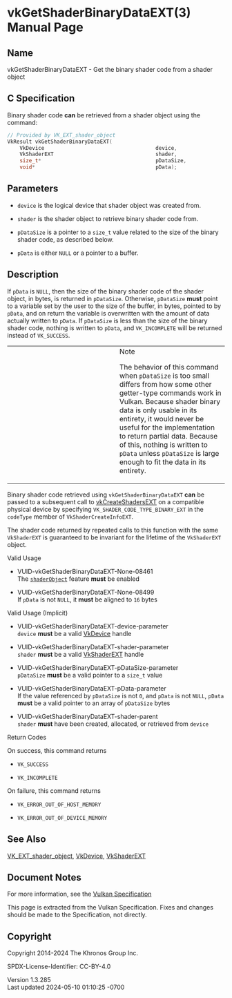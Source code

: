 # vkGetShaderBinaryDataEXT(3) Manual Page

## Name

vkGetShaderBinaryDataEXT - Get the binary shader code from a shader
object



## <a href="#_c_specification" class="anchor"></a>C Specification

Binary shader code **can** be retrieved from a shader object using the
command:

``` c
// Provided by VK_EXT_shader_object
VkResult vkGetShaderBinaryDataEXT(
    VkDevice                                    device,
    VkShaderEXT                                 shader,
    size_t*                                     pDataSize,
    void*                                       pData);
```

## <a href="#_parameters" class="anchor"></a>Parameters

- `device` is the logical device that shader object was created from.

- `shader` is the shader object to retrieve binary shader code from.

- `pDataSize` is a pointer to a `size_t` value related to the size of
  the binary shader code, as described below.

- `pData` is either `NULL` or a pointer to a buffer.

## <a href="#_description" class="anchor"></a>Description

If `pData` is `NULL`, then the size of the binary shader code of the
shader object, in bytes, is returned in `pDataSize`. Otherwise,
`pDataSize` **must** point to a variable set by the user to the size of
the buffer, in bytes, pointed to by `pData`, and on return the variable
is overwritten with the amount of data actually written to `pData`. If
`pDataSize` is less than the size of the binary shader code, nothing is
written to `pData`, and `VK_INCOMPLETE` will be returned instead of
`VK_SUCCESS`.

<table>
<colgroup>
<col style="width: 50%" />
<col style="width: 50%" />
</colgroup>
<tbody>
<tr class="odd">
<td class="icon"><em></em></td>
<td class="content">Note
<p>The behavior of this command when <code>pDataSize</code> is too small
differs from how some other getter-type commands work in Vulkan. Because
shader binary data is only usable in its entirety, it would never be
useful for the implementation to return partial data. Because of this,
nothing is written to <code>pData</code> unless <code>pDataSize</code>
is large enough to fit the data in its entirety.</p></td>
</tr>
</tbody>
</table>

Binary shader code retrieved using `vkGetShaderBinaryDataEXT` **can** be
passed to a subsequent call to
[vkCreateShadersEXT](https://registry.khronos.org/vulkan/specs/1.3-extensions/man/html/vkCreateShadersEXT.html) on a compatible physical
device by specifying `VK_SHADER_CODE_TYPE_BINARY_EXT` in the `codeType`
member of `VkShaderCreateInfoEXT`.

The shader code returned by repeated calls to this function with the
same `VkShaderEXT` is guaranteed to be invariant for the lifetime of the
`VkShaderEXT` object.

Valid Usage

- <a href="#VUID-vkGetShaderBinaryDataEXT-None-08461"
  id="VUID-vkGetShaderBinaryDataEXT-None-08461"></a>
  VUID-vkGetShaderBinaryDataEXT-None-08461  
  The <a
  href="https://registry.khronos.org/vulkan/specs/1.3-extensions/html/vkspec.html#features-shaderObject"
  target="_blank" rel="noopener"><code>shaderObject</code></a> feature
  **must** be enabled

- <a href="#VUID-vkGetShaderBinaryDataEXT-None-08499"
  id="VUID-vkGetShaderBinaryDataEXT-None-08499"></a>
  VUID-vkGetShaderBinaryDataEXT-None-08499  
  If `pData` is not `NULL`, it **must** be aligned to `16` bytes

Valid Usage (Implicit)

- <a href="#VUID-vkGetShaderBinaryDataEXT-device-parameter"
  id="VUID-vkGetShaderBinaryDataEXT-device-parameter"></a>
  VUID-vkGetShaderBinaryDataEXT-device-parameter  
  `device` **must** be a valid [VkDevice](https://registry.khronos.org/vulkan/specs/1.3-extensions/man/html/VkDevice.html) handle

- <a href="#VUID-vkGetShaderBinaryDataEXT-shader-parameter"
  id="VUID-vkGetShaderBinaryDataEXT-shader-parameter"></a>
  VUID-vkGetShaderBinaryDataEXT-shader-parameter  
  `shader` **must** be a valid [VkShaderEXT](https://registry.khronos.org/vulkan/specs/1.3-extensions/man/html/VkShaderEXT.html) handle

- <a href="#VUID-vkGetShaderBinaryDataEXT-pDataSize-parameter"
  id="VUID-vkGetShaderBinaryDataEXT-pDataSize-parameter"></a>
  VUID-vkGetShaderBinaryDataEXT-pDataSize-parameter  
  `pDataSize` **must** be a valid pointer to a `size_t` value

- <a href="#VUID-vkGetShaderBinaryDataEXT-pData-parameter"
  id="VUID-vkGetShaderBinaryDataEXT-pData-parameter"></a>
  VUID-vkGetShaderBinaryDataEXT-pData-parameter  
  If the value referenced by `pDataSize` is not `0`, and `pData` is not
  `NULL`, `pData` **must** be a valid pointer to an array of `pDataSize`
  bytes

- <a href="#VUID-vkGetShaderBinaryDataEXT-shader-parent"
  id="VUID-vkGetShaderBinaryDataEXT-shader-parent"></a>
  VUID-vkGetShaderBinaryDataEXT-shader-parent  
  `shader` **must** have been created, allocated, or retrieved from
  `device`

Return Codes

On success, this command returns  
- `VK_SUCCESS`

- `VK_INCOMPLETE`

On failure, this command returns  
- `VK_ERROR_OUT_OF_HOST_MEMORY`

- `VK_ERROR_OUT_OF_DEVICE_MEMORY`

## <a href="#_see_also" class="anchor"></a>See Also

[VK_EXT_shader_object](https://registry.khronos.org/vulkan/specs/1.3-extensions/man/html/VK_EXT_shader_object.html),
[VkDevice](https://registry.khronos.org/vulkan/specs/1.3-extensions/man/html/VkDevice.html), [VkShaderEXT](https://registry.khronos.org/vulkan/specs/1.3-extensions/man/html/VkShaderEXT.html)

## <a href="#_document_notes" class="anchor"></a>Document Notes

For more information, see the <a
href="https://registry.khronos.org/vulkan/specs/1.3-extensions/html/vkspec.html#vkGetShaderBinaryDataEXT"
target="_blank" rel="noopener">Vulkan Specification</a>

This page is extracted from the Vulkan Specification. Fixes and changes
should be made to the Specification, not directly.

## <a href="#_copyright" class="anchor"></a>Copyright

Copyright 2014-2024 The Khronos Group Inc.

SPDX-License-Identifier: CC-BY-4.0

Version 1.3.285  
Last updated 2024-05-10 01:10:25 -0700
